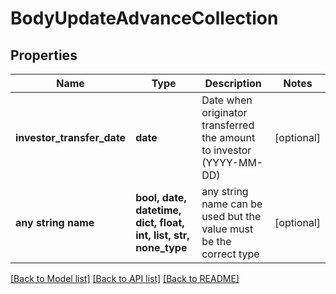 # BodyUpdateAdvanceCollection


## Properties
Name | Type | Description | Notes
------------ | ------------- | ------------- | -------------
**investor_transfer_date** | **date** | Date when originator transferred the amount to investor (YYYY-MM-DD) | [optional] 
**any string name** | **bool, date, datetime, dict, float, int, list, str, none_type** | any string name can be used but the value must be the correct type | [optional]

[[Back to Model list]](../README.md#documentation-for-models) [[Back to API list]](../README.md#documentation-for-api-endpoints) [[Back to README]](../README.md)


